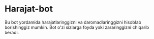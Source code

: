# Harajat-bot
Bu bot yordamida harajatlaringgizni va daromadlaringgizni hisoblab borishinggiz mumkin.
Bot o'zi sizlarga foyda yoki zararinggizni chiqarib beradi.